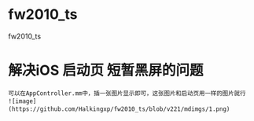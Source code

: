 # fw2010_ts
fw2010_ts


# 解决iOS 启动页 短暂黑屏的问题
    可以在AppController.mm中，插一张图片显示即可，这张图片和启动页用一样的图片就行
    ![image](https://github.com/Halkingxp/fw2010_ts/blob/v221/mdimgs/1.png)